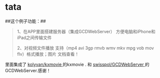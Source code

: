 # tata


##这个例子功能：##
>
>1、在APP里面搭建服务器（集成GCDWebServer）  方便电脑和iPhone和iPad之间传输文件 
>
>2、对视频文件播放  支持（mp4 avi 3gp  rmvb  wmv mkv  mpg vob mov flv）格式播放；图片  文档查看！
>








里面集成了 [kolyvan/kxmovie
](https://github.com/kolyvan/kxmovie ) 的kxmovie
.  和  [swisspol/GCDWebServer
](https://github.com/swisspol/GCDWebServer ) 的GCDWebServer.感谢！
